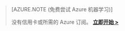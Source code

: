 >[AZURE.NOTE (免费尝试 Azure 机器学习)]
>
>没有信用卡或所需的 Azure 订阅。 <a href="https://studio.azureml.net/?selectAccess=true&o=2" target="_blank">**立即开始 >**</a>
